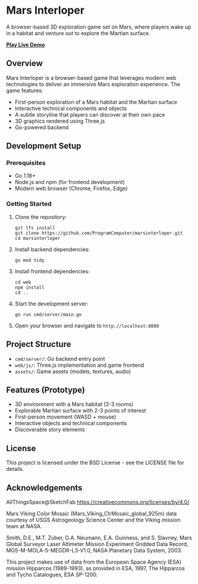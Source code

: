 # Mars Interloper

A browser-based 3D exploration game set on Mars, where players wake up in a habitat and venture out to explore the Martian surface.

**[Play Live Demo](https://mars.paulius.trade/)**

## Overview

Mars Interloper is a browser-based game that leverages modern web technologies to deliver an immersive Mars exploration experience. The game features:

- First-person exploration of a Mars habitat and the Martian surface
- Interactive technical components and objects
- A subtle storyline that players can discover at their own pace
- 3D graphics rendered using Three.js
- Go-powered backend

## Development Setup

### Prerequisites

- Go 1.18+
- Node.js and npm (for frontend development)
- Modern web browser (Chrome, Firefox, Edge)

### Getting Started

1. Clone the repository:
   ```
   git lfs install
   git clone https://github.com/ProgramComputer/marsinterloper.git
   cd marsinterloper
   ```

2. Install backend dependencies:
   ```
   go mod tidy
   ```

3. Install frontend dependencies:
   ```
   cd web
   npm install
   cd ..
   ```

4. Start the development server:
   ```
   go run cmd/server/main.go
   ```

5. Open your browser and navigate to `http://localhost:8080`

## Project Structure

- `cmd/server/`: Go backend entry point
- `web/js/`: Three.js implementation and game frontend
- `assets/`: Game assets (models, textures, audio)

## Features (Prototype)

- 3D environment with a Mars habitat (2-3 rooms)
- Explorable Martian surface with 2-3 points of interest
- First-person movement (WASD + mouse)
- Interactive objects and technical components
- Discoverable story elements

## License

This project is licensed under the BSD License - see the LICENSE file for details. 

## Acknowledgements
AllThingsSpace@SketchFab
https://creativecommons.org/licenses/by/4.0/

Mars Viking Color Mosaic (Mars_Viking_ClrMosaic_global_925m) data courtesy of USGS Astrogeology Science Center and the Viking mission team at NASA.

Smith, D.E., M.T. Zuber, G.A. Neumann, E.A. Guinness, and S. Slavney, Mars Global Surveyor Laser Altimeter Mission Experiment Gridded Data Record, MGS-M-MOLA-5-MEGDR-L3-V1.0, NASA Planetary Data System, 2003.

This project makes use of data from the European Space Agency (ESA) mission Hipparcos (1989-1993), as provided in ESA, 1997, The Hipparcos and Tycho Catalogues, ESA SP-1200.
